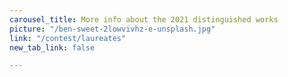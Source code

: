 ```yaml
---
carousel_title: More info about the 2021 distinguished works
picture: "/ben-sweet-2lowvivhz-e-unsplash.jpg"
link: "/contest/laureates"
new_tab_link: false

---
```

